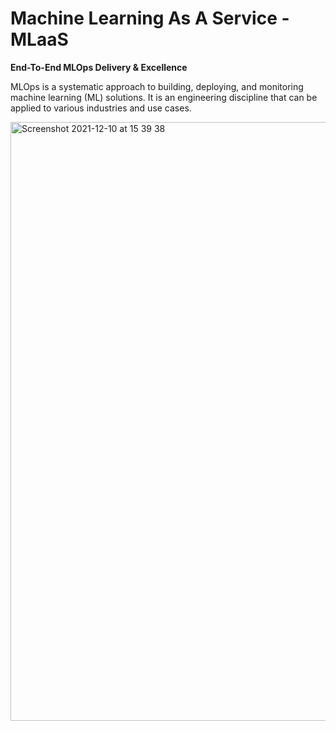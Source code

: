 # Machine Learning As A Service - MLaaS

**End-To-End MLOps Delivery & Excellence** 


MLOps is a systematic approach to building, deploying, and monitoring machine learning (ML) solutions. It is an engineering discipline that can be applied to various industries and use cases. 

<img width="958" alt="Screenshot 2021-12-10 at 15 39 38" src="https://user-images.githubusercontent.com/61119710/145600614-cde8cd98-cf40-4c30-98f5-e61cd51c1add.png">
